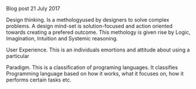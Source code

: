 Blog post
21 July 2017

Design thinking.
Is a methologyused by designers to solve complex problems.
A design mind-set is solution-focused and action oriented towards creating a prefered outcome.
This methology is given rise by Logic, Imagination, Intuition and Systemic reasoning.

User Experience.
This is an individuals emortions and attitude about using a particular

Paradigm.
This is a classification of programing languages. It classifies Programming language based on how it works, what it focuses on, how it performs certain tasks etc. 
